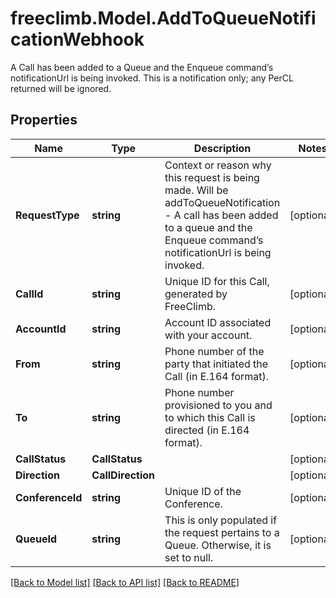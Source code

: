 # freeclimb.Model.AddToQueueNotificationWebhook

A Call has been added to a Queue and the Enqueue command’s notificationUrl is being invoked. This is a notification only; any PerCL returned will be ignored.
## Properties

Name | Type | Description | Notes
------------ | ------------- | ------------- | -------------
**RequestType** | **string** | Context or reason why this request is being made. Will be addToQueueNotification - A call has been added to a queue and the Enqueue command’s notificationUrl is being invoked. | [optional] 
**CallId** | **string** | Unique ID for this Call, generated by FreeClimb. | [optional] 
**AccountId** | **string** | Account ID associated with your account. | [optional] 
**From** | **string** | Phone number of the party that initiated the Call (in E.164 format). | [optional] 
**To** | **string** | Phone number provisioned to you and to which this Call is directed (in E.164 format). | [optional] 
**CallStatus** | **CallStatus** |  | [optional] 
**Direction** | **CallDirection** |  | [optional] 
**ConferenceId** | **string** | Unique ID of the Conference. | [optional] 
**QueueId** | **string** | This is only populated if the request pertains to a Queue. Otherwise, it is set to null. | [optional] 

[[Back to Model list]](../README.md#documentation-for-models) [[Back to API list]](../README.md#documentation-for-api-endpoints) [[Back to README]](../README.md)

